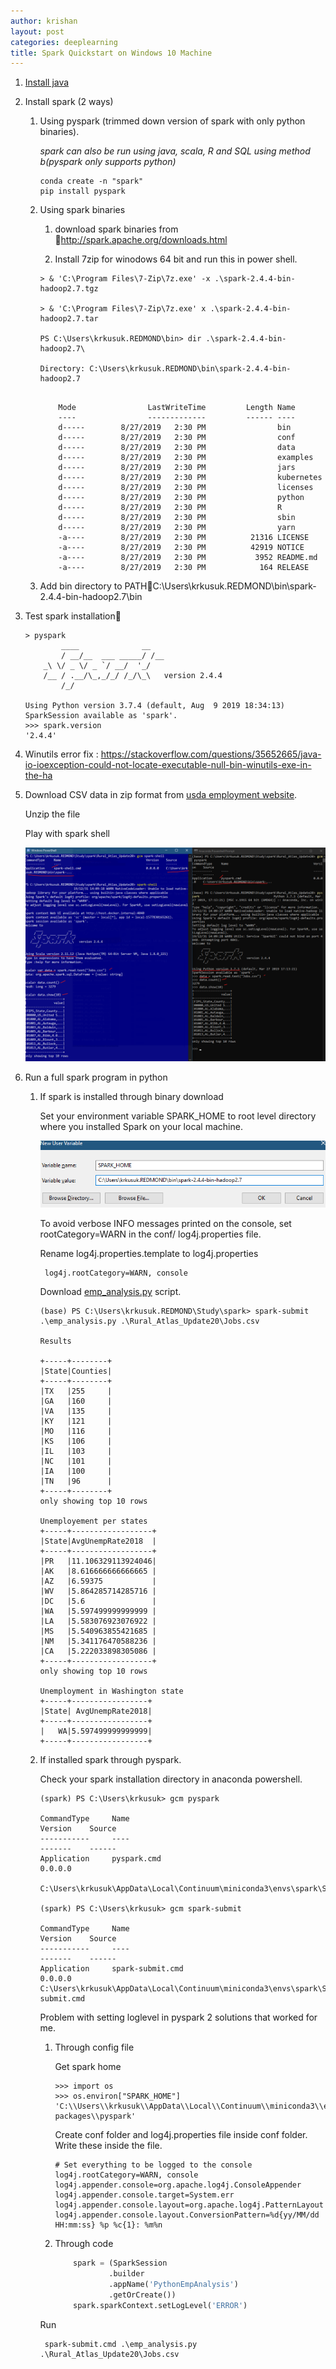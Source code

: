 ```yaml
---
author: krishan
layout: post
categories: deeplearning
title: Spark Quickstart on Windows 10 Machine
---
```

1. [Install java](https://www.java.com/en/download/win10.jsp)
2. Install spark (2 ways)

    1. Using pyspark (trimmed down version of spark with only python binaries).
        
        *spark can also be run using java, scala, R and SQL using method b(pyspark only supports python)*

        ```
        conda create -n "spark"
        pip install pyspark
        ```

    2. Using spark binaries

        1.  download spark binaries from http://spark.apache.org/downloads.html

        2. Install 7zip for winodows 64 bit and run this in power shell.

        ```
        > & 'C:\Program Files\7-Zip\7z.exe' -x .\spark-2.4.4-bin-hadoop2.7.tgz
        
        > & 'C:\Program Files\7-Zip\7z.exe' x .\spark-2.4.4-bin-hadoop2.7.tar

        PS C:\Users\krkusuk.REDMOND\bin> dir .\spark-2.4.4-bin-hadoop2.7\

        Directory: C:\Users\krkusuk.REDMOND\bin\spark-2.4.4-bin-hadoop2.7
        ```
        ```

            Mode                LastWriteTime         Length Name
            ----                -------------         ------ ----
            d-----        8/27/2019   2:30 PM                bin
            d-----        8/27/2019   2:30 PM                conf
            d-----        8/27/2019   2:30 PM                data
            d-----        8/27/2019   2:30 PM                examples
            d-----        8/27/2019   2:30 PM                jars
            d-----        8/27/2019   2:30 PM                kubernetes
            d-----        8/27/2019   2:30 PM                licenses
            d-----        8/27/2019   2:30 PM                python
            d-----        8/27/2019   2:30 PM                R
            d-----        8/27/2019   2:30 PM                sbin
            d-----        8/27/2019   2:30 PM                yarn
            -a----        8/27/2019   2:30 PM          21316 LICENSE
            -a----        8/27/2019   2:30 PM          42919 NOTICE
            -a----        8/27/2019   2:30 PM           3952 README.md
            -a----        8/27/2019   2:30 PM            164 RELEASE

        ```
    3. Add bin directory to PATHC:\Users\krkusuk.REDMOND\bin\spark-2.4.4-bin-hadoop2.7\bin
    
    
    
3. Test spark installation

    ```
    > pyspark
            ____              __
            / __/__  ___ _____/ /__
        _\ \/ _ \/ _ `/ __/  '_/
        /__ / .__/\_,_/_/ /_/\_\   version 2.4.4
            /_/

    Using Python version 3.7.4 (default, Aug  9 2019 18:34:13)
    SparkSession available as 'spark'.
    >>> spark.version
    '2.4.4'

    ```


4. Winutils error fix : https://stackoverflow.com/questions/35652665/java-io-ioexception-could-not-locate-executable-null-bin-winutils-exe-in-the-ha

5. Download CSV data in zip format from [usda employment website](https://www.ers.usda.gov/data-products/atlas-of-rural-and-small-town-america/download-the-data/).

    Unzip the file

    Play with spark shell

    ![scala and python spark shells](/assets/spark-quickstart/shells.png)
    
7. Run a full spark program in python

    1. If spark is installed through binary download
        
        Set your environment variable SPARK_HOME to root level directory where you installed Spark on your local machine.
        
        ![set spark home](/assets/spark-quickstart/spark_home_env.png)

        To avoid verbose INFO messages printed on the console, set rootCategory=WARN in the conf/ log4j.properties file.
        
        Rename log4j.properties.template to log4j.properties
        
            log4j.rootCategory=WARN, console

        
        Download [emp_analysis.py](https://github.com/krishansubudhi/sparkparactice/blob/master/emp_analysis.py) script.

        ```
        (base) PS C:\Users\krkusuk.REDMOND\Study\spark> spark-submit .\emp_analysis.py .\Rural_Atlas_Update20\Jobs.csv
        
        Results
        
        +-----+--------+
        |State|Counties|
        +-----+--------+
        |TX   |255     |
        |GA   |160     |
        |VA   |135     |
        |KY   |121     |
        |MO   |116     |
        |KS   |106     |
        |IL   |103     |
        |NC   |101     |
        |IA   |100     |
        |TN   |96      |
        +-----+--------+
        only showing top 10 rows
        
        Unemployement per states
        +-----+------------------+
        |State|AvgUnempRate2018  |
        +-----+------------------+
        |PR   |11.106329113924046|
        |AK   |8.616666666666665 |
        |AZ   |6.59375           |
        |WV   |5.864285714285716 |
        |DC   |5.6               |
        |WA   |5.597499999999999 |
        |LA   |5.583076923076922 |
        |MS   |5.540963855421685 |
        |NM   |5.341176470588236 |
        |CA   |5.222033898305086 |
        +-----+------------------+
        only showing top 10 rows

        Unemployment in Washington state
        +-----+-----------------+
        |State| AvgUnempRate2018|
        +-----+-----------------+
        |   WA|5.597499999999999|
        +-----+-----------------+

        ```


    8. If installed spark through pyspark.

        Check your spark installation directory in anaconda powershell.

        ```
        (spark) PS C:\Users\krkusuk> gcm pyspark

        CommandType     Name                                               Version    Source
        -----------     ----                                               -------    ------
        Application     pyspark.cmd                                        0.0.0.0

        C:\Users\krkusuk\AppData\Local\Continuum\miniconda3\envs\spark\Scripts\pyspark.cmd

        (spark) PS C:\Users\krkusuk> gcm spark-submit

        CommandType     Name                                               Version    Source
        -----------     ----                                               -------    ------
        Application     spark-submit.cmd                                   0.0.0.0    C:\Users\krkusuk\AppData\Local\Continuum\miniconda3\envs\spark\Scripts\spark-submit.cmd
        ```

        Problem with setting loglevel in pyspark
        2 solutions that worked for me.

        1. Through config file

            Get spark home

            ```
            >>> import os
            >>> os.environ["SPARK_HOME"]
            'C:\\Users\\krkusuk\\AppData\\Local\\Continuum\\miniconda3\\envs\\spark\\lib\\site-packages\\pyspark'
            ```
            Create conf folder and log4j.properties file inside conf folder.
            Write these inside the file.
            ```
            # Set everything to be logged to the console
            log4j.rootCategory=WARN, console
            log4j.appender.console=org.apache.log4j.ConsoleAppender
            log4j.appender.console.target=System.err
            log4j.appender.console.layout=org.apache.log4j.PatternLayout
            log4j.appender.console.layout.ConversionPattern=%d{yy/MM/dd HH:mm:ss} %p %c{1}: %m%n
            ```
        2. Through code

            ```python
                spark = (SparkSession
                        .builder
                        .appName('PythonEmpAnalysis')
                        .getOrCreate())
                spark.sparkContext.setLogLevel('ERROR')
            ```
 

        Run
            
            spark-submit.cmd .\emp_analysis.py .\Rural_Atlas_Update20\Jobs.csv 
